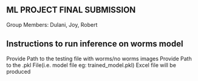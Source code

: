 ## ML PROJECT FINAL SUBMISSION
Group Members: Dulani, Joy, Robert

## Instructions to run inference on worms model 

Provide Path to the testing file with worms/no worms images 
Provide Path to the .pkl File(i.e. model file eg: trained_model.pkl) 
Excel file will be produced  
